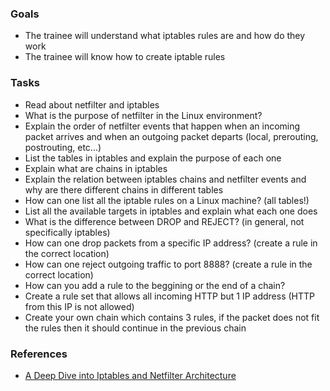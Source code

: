 
### Goals
- The trainee will understand what iptables rules are and how do they work
- The trainee will know how to create iptable rules

### Tasks
- Read about netfilter and iptables
- What is the purpose of netfilter in the Linux environment?
- Explain the order of netfilter events that happen when an incoming packet arrives and when an outgoing packet departs (local, prerouting, postrouting, etc...)
- List the tables in iptables and explain the purpose of each one
- Explain what are chains in iptables
- Explain the relation between iptables chains and netfilter events and why are there different chains in different tables
- How can one list all the iptable rules on a Linux machine? (all tables!)
- List all the available targets in iptables and explain what each one does
- What is the difference between DROP and REJECT? (in general, not specifically iptables)
- How can one drop packets from a specific IP address? (create a rule in the correct location)
- How can one reject outgoing traffic to port 8888? (create a rule in the correct location)
- How can you add a rule to the beggining or the end of a chain?
- Create a rule set that allows all incoming HTTP but 1 IP address (HTTP from this IP is not allowed)
- Create your own chain which contains 3 rules, if the packet does not fit the rules then it should continue in the previous chain

### References
- [A Deep Dive into Iptables and Netfilter Architecture](https://www.digitalocean.com/community/tutorials/a-deep-dive-into-iptables-and-netfilter-architecture)
